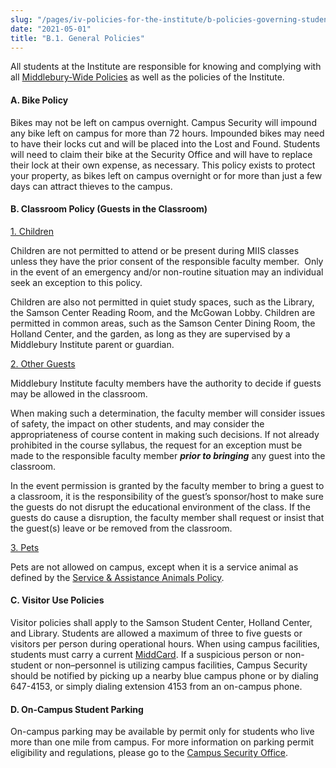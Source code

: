 ```yaml
---
slug: "/pages/iv-policies-for-the-institute/b-policies-governing-student-conduct-and-student-organizations/a-general"
date: "2021-05-01"
title: "B.1. General Policies"
---
```


All students at the Institute are responsible for knowing and complying with all [Middlebury-Wide Policies](/pages/i-policies-for-all) as well as the policies of the Institute.

#### **A. Bike Policy**

Bikes may not be left on campus overnight. Campus Security will impound any bike left on campus for more than 72 hours. Impounded bikes may need to have their locks cut and will be placed into the Lost and Found. Students will need to claim their bike at the Security Office and will have to replace their lock at their own expense, as necessary. This policy exists to protect your property, as bikes left on campus overnight or for more than just a few days can attract thieves to the campus.

#### **B. Classroom Policy (Guests in the Classroom)**

<span style="text-decoration:underline">1\. Children</span>

Children <span>are not permitted to attend or be present during MIIS classes unless they have the prior consent of the responsible faculty member.</span> <span> </span><span>Only in the event of an emergency and/or non-routine situation may an individual seek an exception to this policy.</span>

<span>Children are also not permitted in quiet study spaces, such as the Library, the Samson Center Reading Room, and the McGowan Lobby. Children are permitted in common areas, such as the Samson Center Dining Room, the Holland Center, and the garden, as long as they are supervised by a Middlebury Institute parent or guardian.<span> </span></span>

<span style="text-decoration:underline">2\. Other Guests</span>

<span>Middlebury Institute faculty members have the authority to decide if guests may be allowed in the classroom.</span>

<span>When making such a determination, the faculty member will consider issues</span> <span>of safety, the impact on other students, and may consider the appropriateness of course content in making such decisions. If not already prohibited in the course syllabus, the request for an exception must be made to the responsible faculty member **_prior to bringing_** any guest into the classroom.</span>

<span>In the event permission</span> is granted <span>by the faculty member to bring a guest to a classroom, it is the responsibility</span> of the guest’s sponsor/host <span>to make sure</span> the <span>guests do not disrupt the educational environment of the class. If the guests do cause a disruption, the faculty member shall request or insist that the guest(s) leave or be removed from the classroom.</span>

<span style="text-decoration:underline">3\. Pets</span>

Pets are not allowed on campus, except when it is a service animal as defined by <span>the</span> [Service & Assistance Animals Policy](/pages/i-policies-for-all/non-discrim-policies/svc-assist-animals)<span>.</span>

#### **C. Visitor Use Policies**

<span>Visitor policies shall apply to the Samson Student Center, Holland Center, and Library. Students are allowed a maximum of three to five guests or visitors per person during operational hours. When using campus facilities, students must carry a current [MiddCard](/pages/i-policies-for-all/appropriate-use/id-cards). If a suspicious person or non-student or non–personnel is utilizing campus facilities, Campus Security should be notified by picking up a nearby blue campus phone or by dialing 647-4153, or simply dialing extension 4153 from an on-campus phone.</span>

#### **D. On-Campus Student Parking**

On-campus parking may be available by permit only for students who live more than one mile from campus. For more information on parking permit eligibility and regulations, please go to the [Campus Security Office](https://www.middlebury.edu/institute/offices-services/security/parking).
